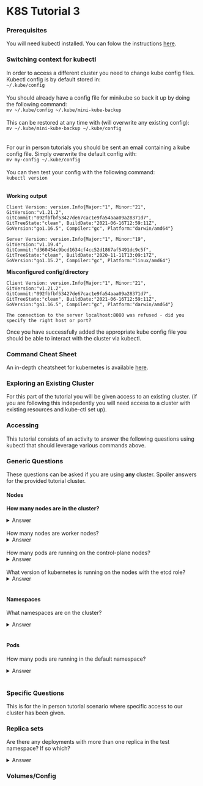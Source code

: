 # K8S Tutorial 3
### Prerequisites 
You will need kubectl installed. You can folow the instructions [here](https://github.com/fat-potato-uk/k8s-demo-1#kubectl).
### Switching context for kubectl
In order to access a different cluster you need to change kube config files. Kubectl config is by default stored in: <br/>
`~/.kube/config`  <br/> <br/>
You should already have a config file for minikube so back it up by doing the following command:  <br/>
`mv ~/.kube/config ~/.kube/mini-kube-backup`  <br/> <br/>
This can be restored at any time with (will overwrite any existing config):  <br/>
`mv ~/.kube/mini-kube-backup ~/.kube/config`  <br/>
 <br/> <br/>
For our in person tutorials you should be sent an email containing a kube config file. Simply overwrite the default config with:  <br/>
`mv my-config ~/.kube/config`
 <br/> <br/>
You can then test your config with the following command: <br/>
`kubectl version` <br/> <br/>

**Working output**
```
Client Version: version.Info{Major:"1", Minor:"21", GitVersion:"v1.21.2", GitCommit:"092fbfbf53427de67cac1e9fa54aaa09a28371d7", GitTreeState:"clean", BuildDate:"2021-06-16T12:59:11Z", GoVersion:"go1.16.5", Compiler:"gc", Platform:"darwin/amd64"}

Server Version: version.Info{Major:"1", Minor:"19", GitVersion:"v1.19.4", GitCommit:"d360454c9bcd1634cf4cc52d1867af5491dc9c5f", GitTreeState:"clean", BuildDate:"2020-11-11T13:09:17Z", GoVersion:"go1.15.2", Compiler:"gc", Platform:"linux/amd64"}
```
**Misconfigured config/directory**
```
Client Version: version.Info{Major:"1", Minor:"21", GitVersion:"v1.21.2", GitCommit:"092fbfbf53427de67cac1e9fa54aaa09a28371d7", GitTreeState:"clean", BuildDate:"2021-06-16T12:59:11Z", GoVersion:"go1.16.5", Compiler:"gc", Platform:"darwin/amd64"}

The connection to the server localhost:8080 was refused - did you specify the right host or port?
```

Once you have successfully added the appropriate kube config file you should be able to interact with the cluster via kubectl.

### Command Cheat Sheet
An in-depth cheatsheet for kubernetes is available [here](https://kubernetes.io/docs/reference/kubectl/cheatsheet/).

### Exploring an Existing Cluster
For this part of the tutorial you will be given access to an existing cluster. (if you are following this indepedently you will need access to a cluster with existing resources and kube-ctl set up).

### Accessing 

This tutorial consists of an activity to answer the following questions using kubectl that should leverage various commands above.

### Generic Questions
These questions can be asked if you are using **any** cluster. Spoiler answers for the provided tutorial cluster.
#### Nodes
**How many nodes are in the cluster?**
<details>
  <summary>Answer</summary>
1
</details> <br>
How many nodes are worker nodes?
<details>
  <summary>Answer</summary>
5
</details> <br>
How many pods are running on the control-plane nodes?
<details>
  <summary>Answer</summary>
5
</details> <br>
What version of kubernetes is running on the nodes with the etcd role?
<details>
  <summary>Answer</summary>
1.19.4
</details> <br>

#### Namespaces
What namespaces are on the cluster?
<details>
  <summary>Answer</summary>
cattle-logging
 cattle-system
 cert-manager
 default
 elastic-system
 fleet-system
 infrastructure
 ingress-nginx
 kube-node-lease
 kube-public
 kube-system
 observability
 opentelemetry-operator-system
 security-scan
 temp
 test
</details> <br>


#### Pods
How many pods are running in the default namespace?
<details>
  <summary>Answer</summary>
1
</details> <br>

### Specific Questions
This is for the in person tutorial scenario where specific access to our cluster has been given.

### Replica sets
Are there any deployments with more than one replica in the test namespace? If so which?
<details>
  <summary>Answer</summary>
Yes, the Generator has 3 replicas.
</details>

### Volumes/Config


